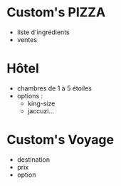 # Custom's PIZZA
* liste d'ingrédients
* ventes
# Hôtel
* chambres de 1 à 5 étoiles
* options : 
  * king-size
  * jaccuzi... 
# Custom's Voyage 
* destination
* prix
* option
